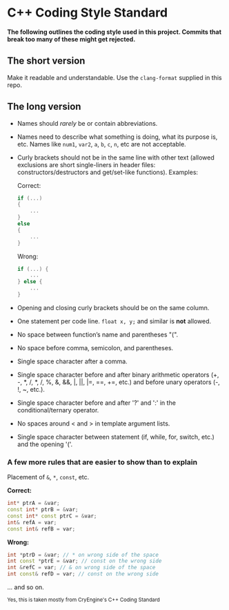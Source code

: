 # C++ Coding Style Standard

__The following outlines the coding style used in this project. 
Commits that break too many of these might get rejected.__

## The short version

Make it readable and understandable. Use the `clang-format` supplied in this repo.

## The long version

* Names should *rarely* be or contain abbreviations.

* Names need to describe what something is doing, what its purpose is, etc. Names like `num1`, `var2`, `a`, `b`, `c`, `n`, etc are not acceptable.

* Curly brackets should not be in the same line with other text (allowed exclusions are short single-liners in header files: constructors/destructors and get/set-like functions). Examples:
    
    Correct:
    ```cpp
    if (...)
    {
        ...
    }
    else
    {
        ...
    }
    ```
    Wrong:
    ```cpp
    if (...) {
        ...
    } else {
        ...
    }
    ```
* Opening and closing curly brackets should be on the same column.
* One statement per code line. `float x, y;` and similar is **not** allowed.
* No space between function’s name and parentheses "(".
* No space before comma, semicolon, and parentheses.
* Single space character after a comma.
* Single space character before and after binary arithmetic operators (+, -, *, /, *, /, %, &, &&, |, ||, |=, ==, +=, etc.) and before unary operators (-, !, ~, etc.).
* Single space character before and after '?' and ':' in the conditional/ternary operator.
* No spaces around < and > in template argument lists.
* Single space character between statement (if, while, for, switch, etc.) and the opening '('.

### A few more rules that are easier to show than to explain

Placement of `&`, `*`, `const`, etc.
    
**Correct:**
```cpp
int* ptrA = &var;
const int* ptrB = &var;
const int* const ptrC = &var;
int& refA = var;
const int& refB = var;
```
**Wrong:**
```cpp
int *ptrD = &var; // * on wrong side of the space
int const *ptrE = &var; // const on the wrong side
int &refC = var; // & on wrong side of the space
int const& refD = var; // const on the wrong side
```
... and so on.

<sub>Yes, this is taken mostly from CryEngine's C++ Coding Standard</sub>
